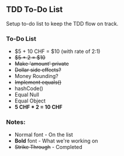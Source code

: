 ## TDD To-Do List
Setup to-do list to keep the TDD flow on track.

### To-Do List
- $5 + 10 CHF = $10 (with rate of 2:1)
- ~~$5 * 2 = $10~~
- ~~Make 'amount' private~~
- ~~Dollar side effects?~~
- Money Rounding?
- ~~Implement equals()~~
- hashCode()
- Equal Null
- Equal Object
- **5 CHF * 2 = 10 CHF**

### Notes:
- Normal font - On the list
- **Bold** font - What we're working on
- ~~Strike Through~~ - Completed 